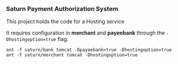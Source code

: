 ### Saturn Payment Authorization System
This project holds the code for a Hosting service

It requires configuration in **merchant** and **payeebank** through the `-Dhostingoption=true` flag.

```code
ant -f saturn/bank tomcat -Dpayeebank=true -Dhostingoption=true
ant -f saturn/merchant tomcat -Dhostingoption=true
```
